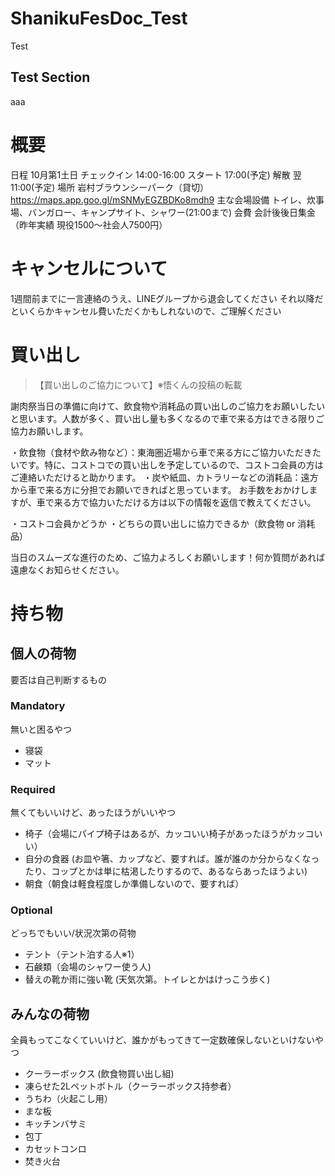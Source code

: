 # ShanikuFesDoc_Test

Test

## Test Section

aaa

# 概要
日程 10月第1土日
チェックイン 14:00-16:00
スタート 17:00(予定)
解散 翌11:00(予定)
場所 岩村ブラウンシーパーク（貸切）
https://maps.app.goo.gl/mSNMyEGZBDKo8mdh9 
主な会場設備 トイレ、炊事場、バンガロー、キャンプサイト、シャワー(21:00まで)
会費 会計後後日集金（昨年実績 現役1500〜社会人7500円）

# キャンセルについて
1週間前までに一言連絡のうえ、LINEグループから退会してください
それ以降だといくらかキャンセル費いただくかもしれないので、ご理解ください

# 買い出し
>【買い出しのご協力について】※悟くんの投稿の転載

謝肉祭当日の準備に向けて、飲食物や消耗品の買い出しのご協力をお願いしたいと思います。人数が多く、買い出し量も多くなるので車で来る方はできる限りご協力お願いします。

・飲食物（食材や飲み物など）：東海圏近場から車で来る方にご協力いただきたいです。特に、コストコでの買い出しを予定しているので、コストコ会員の方はご連絡いただけると助かります。
・炭や紙皿、カトラリーなどの消耗品：遠方から車で来る方に分担でお願いできればと思っています。
お手数をおかけしますが、車で来る方で協力いただける方は以下の情報を返信で教えてください。

・コストコ会員かどうか
・どちらの買い出しに協力できるか（飲食物 or 消耗品）

当日のスムーズな進行のため、ご協力よろしくお願いします！何か質問があれば遠慮なくお知らせください。


# 持ち物

## 個人の荷物

要否は自己判断するもの

### Mandatory
無いと困るやつ
- 寝袋
- マット

### Required
無くてもいいけど、あったほうがいいやつ
- 椅子（会場にパイプ椅子はあるが、カッコいい椅子があったほうがカッコいい）
- 自分の食器
(お皿や箸、カップなど、要すれば。誰が誰のか分からなくなったり、コップとかは単に枯渇したりするので、あるならあったほうよい)
- 朝食（朝食は軽食程度しか準備しないので、要すれば）

### Optional
どっちでもいい/状況次第の荷物
- テント（テント泊する人※1）
- 石鹸類（会場のシャワー使う人)
- 替えの靴か雨に強い靴 (天気次第。トイレとかはけっこう歩く)


## みんなの荷物
全員もってこなくていいけど、誰かがもってきて一定数確保しないといけないやつ
- クーラーボックス (飲食物買い出し組)
- 凍らせた2Lペットボトル（クーラーボックス持参者）
- うちわ（火起こし用）
- まな板
- キッチンバサミ
- 包丁
- カセットコンロ
- 焚き火台
